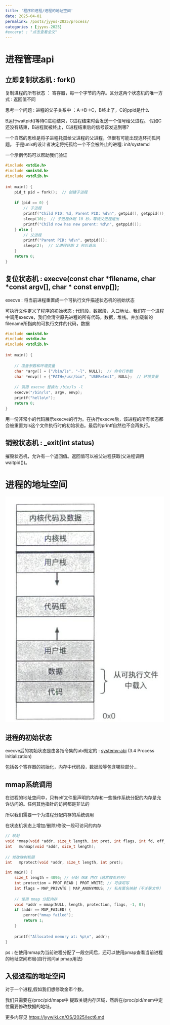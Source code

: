 ```yaml
---
title: '程序和进程/进程的地址空间'
date: 2025-04-01
permalink: /posts/jyyos-2025/process/
categories : [jyyos-2025]
#excerpt : "点击查看全文"
---
```


进程管理api
======

立即复制状态机 : fork()
------
复制进程的所有状态 ： 寄存器，每一个字节的内存。区分这两个状态机的唯一方式 : 返回值不同

思考一个问题 : 
进程的父子关系中 ：A->B->C，B终止了，C的ppid是什么

B运行waitpid()等待C进程结束，C进程结束时会发送一个信号给父进程。
假如C还没有结束，B进程就被终止，C进程结束后的信号该发送到哪?

一个自然的思维是将子进程托孤给父进程的父进程，但很有可能出现连环托孤问题。
于是unix的设计者决定将托孤给一个不会被终止的进程: init/systemd

一个示例代码可以帮助我们验证
```c
#include <stdio.h>
#include <unistd.h>
#include <stdlib.h>

int main() {
    pid_t pid = fork();  // 创建子进程

    if (pid == 0) {
        // 子进程
        printf("Child PID: %d, Parent PID: %d\n", getpid(), getppid());
        sleep(10);  // 子进程休眠 10 秒，等待父进程退出
        printf("Child now has new parent: %d\n", getppid());
    } else {
        // 父进程
        printf("Parent PID: %d\n", getpid());
        sleep(2);  // 父进程休眠 2 秒后退出
    }
    return 0;
}
```

复位状态机 : execve(const char *filename, char *const argv[], char * const envp[]);
------
execve : 将当前进程重置成一个可执行文件描述状态机的初始状态

可执行文件定义了程序的初始状态 : 代码段，数据段，入口地址。我们在一个进程中调用execve，我们会清空原先进程的所有代码，数据，堆栈。并加载新的filename所指向的可执行文件的代码，数据

```c
#include <unistd.h>
#include <stdio.h>
#include <stdlib.h>

int main() {

    // 准备参数和环境变量
    char *argv[] = {"/bin/ls", "-l", NULL};  // 命令行参数
    char *envp[] = {"PATH=/usr/bin", "USER=test", NULL};  // 环境变量

    // 调用 execve 替换为 /bin/ls -l
    execve("/bin/ls", argv, envp);
    printf("hello\n"); 
    return 0;
}
```

用一份非常小的代码展示execve的行为。在执行execve后，该进程的所有状态都会被重置为ls这个文件执行时的初始状态。最后的printf自然也不会再执行。

销毁状态机 : _exit(int status)
------
摧毁状态机，允许有一个返回值。返回值可以被父进程获取(父进程调用waitpid())。

进程的地址空间
======

<img src='/images/memory_space.png'>

进程的初始状态
------

execve后的初始状态是由各指令集的abi规定的 : [systemv-abi](https://jyywiki.cn/OS/manuals/sysv-abi.pdf) (3.4 Process Initialization)

包括各个寄存器的初始化，内存中代码段，数据段等包含哪些部分...

mmap系统调用
------
在进程的地址空间中，只有elf文件里声明的内存和一些操作系统分配的内存是允许访问的。任何其他指针的访问都是非法的

所以我们需要一个为进程分配内存的系统调用

在状态机状态上增加/删除/修改一段可访问的内存

```c
// 映射
void *mmap(void *addr, size_t length, int prot, int flags, int fd, off_t offset);
int   munmap(void *addr, size_t length);

// 修改映射权限
int   mprotect(void *addr, size_t length, int prot);
```

```c
int main() {
    size_t length = 4096; // 分配 4KB 内存（通常按页对齐）
    int protection = PROT_READ | PROT_WRITE; // 可读可写
    int flags = MAP_PRIVATE | MAP_ANONYMOUS; // 私有匿名映射（不关联文件）
    
    // 使用 mmap 分配内存
    void *addr = mmap(NULL, length, protection, flags, -1, 0);
    if (addr == MAP_FAILED) {
        perror("mmap failed");
        return 1;
    }

    printf("Allocated memory at: %p\n", addr);
}
```

ps : 在使用mmap为当前进程分配了一段空间后，还可以使用pmap查看当前进程的地址空间布局(自行询问ai pmap用法)

入侵进程的地址空间
------

对于一个进程,假如我们想修改金币个数。

我们只需要在/proc/pid/maps中 提取关键内存区域，然后在/proc/pid/mem中定位需要修改数据的地址。

更多内容见 https://jyywiki.cn/OS/2025/lect6.md